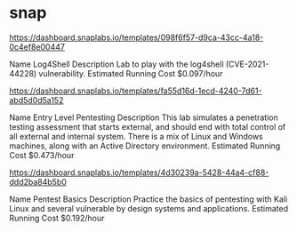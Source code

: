 # snap

https://dashboard.snaplabs.io/templates/098f6f57-d9ca-43cc-4a18-0c4ef8e00447

Name
Log4Shell
Description
Lab to play with the log4shell (CVE-2021-44228) vulnerability.
Estimated Running Cost
$0.097/hour

https://dashboard.snaplabs.io/templates/fa55d16d-1ecd-4240-7d61-abd5d0d5a152

Name
Entry Level Pentesting
Description
This lab simulates a penetration testing assessment that starts external, and should end with total control of all external and internal system. There is a mix of Linux and Windows machines, along with an Active Directory environment.
Estimated Running Cost
$0.473/hour


https://dashboard.snaplabs.io/templates/4d30239a-5428-44a4-cf88-ddd2ba84b5b0

Name
Pentest Basics
Description
Practice the basics of pentesting with Kali Linux and several vulnerable by design systems and applications.
Estimated Running Cost
$0.192/hour
